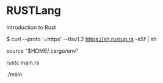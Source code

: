 # RUSTLang
Introduction to  Rust 

$ curl --proto '=https' --tlsv1.2 https://sh.rustup.rs -sSf | sh


source "$HOME/.cargo/env"


rustc main.rs


./main

